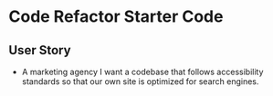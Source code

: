 # Code Refactor Starter Code

## User Story

*  A marketing agency I want a codebase that follows accessibility standards so that our own site is optimized for search engines.
